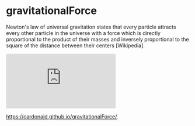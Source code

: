 # gravitationalForce

Newton's law of universal gravitation states that every particle attracts every other particle in the universe with a force which is directly proportional to the product of their masses and inversely proportional to the square of the distance between their centers [Wikipedia].

![equation](http://latex.codecogs.com/gif.latex?F%20%3DG%5Ccdot%5Cfrac%7Bm_2%20%5Ccdot%20m_1%7D%7Br%5E%7B2%7D%7D)

https://cardonajd.github.io/gravitationalForce/.
